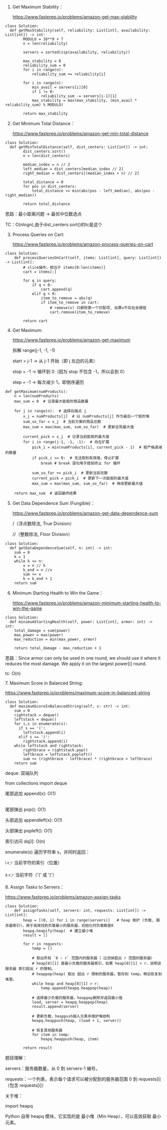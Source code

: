 1. Get Maximum Stability：</p>
https://www.fastprep.io/problems/amazon-get-max-stability

```
class Solution:
  def getMaxStability(self, reliability: List[int], availability: List[int]) -> int:
        MODULO = 10**9 + 7
        n = len(reliability)
        
        servers = sorted(zip(availability, reliability))

        max_stability = 0
        reliability_sum = 0
        for i in range(n):
            reliability_sum += reliability[i]
        
        for i in range(n):
            min_avail = servers[i][0]
            if i != 0:
                reliability_sum -= servers[i-1][1]
            max_stability = max(max_stability, (min_avail * reliability_sum) % MODULO)

        return max_stability
```

2. Get Minimum Total Distance：</p>
https://www.fastprep.io/problems/amazon-get-min-total-distance
```
class Solution:
  def getMinTotalDistance(self, dist_centers: List[int]) -> int:
        dist_centers.sort()
        n = len(dist_centers)
        
        median_index = n // 2
        left_median = dist_centers[median_index // 2]
        right_median = dist_centers[(median_index + n) // 2]

        total_distance = 0
        for pos in dist_centers:
            total_distance += min(abs(pos - left_median), abs(pos - right_median))
        
        return total_distance
```
思路：最小距离问题 -> 最优中位数选点</p>
TC：O(nlogn),由于dist_centers.sort()的tc是这个

3. Process Queries on Cart:</p>
https://www.fastprep.io/problems/amazon-process-queries-on-cart
```
class Solution:
    def processQueriesOnCart(self, items: List[int], query: List[int]) -> List[int]:
        # slice操作，相当于 items[0:len(items)]
        cart = items[:]
        
        for q in query:
            if q > 0:
                cart.append(q)
            elif q < 0:
                item_to_remove = abs(q)
                if item_to_remove in cart:
                    # remove(x) 只删除第一个匹配项, 如果x不存在会报错
                    cart.remove(item_to_remove)
        
        return cart
```
4. Get Maximum: </p>
https://www.fastprep.io/problems/amazon-get-maximum</p>
拆解 range(j-1, -1, -1)</p>
start = j-1 → 从 j-1 开始（即 j 左边的元素）</p>
stop = -1 → 循环到 0（因为 stop 不包含 -1，所以会到 0）</p>
step = -1 → 每次减少 1，即倒序遍历
```
def getMaximum(numProducts):
    n = len(numProducts)
    max_sum = 0  # 记录最大能取的商品数量
    
    for j in range(n):  # 选择右端点 j
        x_j = numProducts[j]  # 以 numProducts[j] 作为最后一个取的堆
        sum_so_far = x_j  # 当前方案的商品总数
        max_sum = max(max_sum, sum_so_far)  # 更新全局最大值
        
        current_pick = x_j  # 记录当前能取的最大值
        for i in range(j-1, -1, -1):  # 向左扩展
            pick_i = min(numProducts[i], current_pick - 1)  # 取严格递减的数量
            if pick_i <= 0:  # 无法取到有效值，停止扩展
                break # break 语句用于提前终止 for 循环
            
            sum_so_far += pick_i  # 更新当前总数
            current_pick = pick_i  # 更新下一次能取的最大值
            max_sum = max(max_sum, sum_so_far)  # 继续更新最大值
    
    return max_sum  # 返回最终结果
```
5. Get Data Dependence Sum (Fungible)：</p>
https://www.fastprep.io/problems/amazon-get-data-dependence-sum</p>
/（浮点数除法, True Division）</p>
//（整数除法, Floor Division）
```
class Solution:
  def getDataDependenceSum(self, n: int) -> int:
    sum = 0
    k = 1
    while k <= n:
        x = n // k
        k_end = n //x
        sum += x
        k = k_end + 1
    return sum
```
6. Minimum Starting Health to Win the Game：</p>
https://www.fastprep.io/problems/amazon-minimum-starting-health-to-win-the-game
```
class Solution:
  def minimumStartingHealth(self, power: List[int], armor: int) -> int:
    total_damage = sum(power)
    max_power = max(power)
    max_reduction = min(max_power, armor)

    return total_damage - max_reduction + 1
```
思路：Since armor can only be used in one round, we should use it where it reduces the most damage.
We apply it on the largest power[i] round.</p>
tc: O(n)</p>
7. Maximum Score in Balanced String:</p>
https://www.fastprep.io/problems/maximum-score-in-balanced-string
```
class Solution:
  def maximumScoreInBalancedString(self, s: str) -> int:
    sum = 0
    rightstack = deque()
    leftstack = deque()
    for i,s in enumerate(s):
      if s == '(':
        leftstack.append(i)
      elif s == ')':
        rightstack.append(i)
    while leftstack and rightstack:
        rightbrace = rightstack.pop()
        leftbrace = leftstack.popleft()
        sum += (rightbrace - leftbrace) * (rightbrace > leftbrace)
    return sum
```
deque: 双端队列</p>
from collections import deque</p>
尾部追加 append(x):	O(1)</p>	
尾部弹出 pop():	O(1)</p>
头部追加 appendleft(x):	O(1)</p>
头部弹出 popleft():	O(1)</p>
索引访问 dq[i]: O(n)</p>
enumerate(s) 遍历字符串 s，并同时返回：</p>
i 👉 当前字符的索引（位置）</p>
s 👉 当前字符（'(' 或 ')'）</p>
8. Assign Tasks to Servers：</p>
https://www.fastprep.io/problems/amazon-assign-tasks
```
class Solution:
    def assignTasks(self, servers: int, requests: List[int]) -> List[int]:
        heap = [(0, i) for i in range(servers)]   # heap 维护 (负载, 服务器索引)，用于高效找到负载最小的服务器，初始化时负载都是0
        heapq.heapify(heap)  # 建立最小堆
        result = []

        for r in requests:
            temp = []
            
            # 取出所有 `0 ~ r` 范围内的服务器（ 过滤掉超出 r 范围的服务器）
            # heap[0][1] 是最小负载的服务器索引，如果 heap[0][1] > r，说明该服务器 索引超出 r 的限制。
            # heappop(heap) 取出 超出 r 限制的服务器，暂存到 temp，稍后恢复到堆里。
            while heap and heap[0][1] > r:
                temp.append(heapq.heappop(heap))
            
            # 选择最少负载的服务器，heappop删除并返回最小值
            load, server = heapq.heappop(heap)
            result.append(server)

            # 更新负载，heappush插入元素并维护堆结构
            heapq.heappush(heap, (load + 1, server))

            # 恢复其他服务器
            for item in temp:
                heapq.heappush(heap, item)

        return result
```
题目理解：</p>
servers：服务器数量，从 0 到 servers-1 编号。</p>
requests：一个列表，表示每个请求可以被分配到的服务器范围 0 到 requests[i]（包含 requests[i]）</p>
关于堆：</p>
import heapq</p>
Python 自带 heapq 模块，它实现的是 最小堆（Min Heap），可以高效获取 最小元素。</p>
